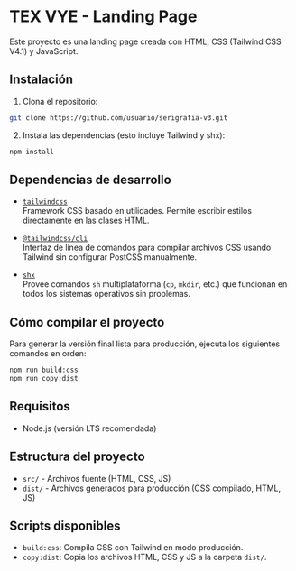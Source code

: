 # TEX VYE - Landing Page

Este proyecto es una landing page creada con HTML, CSS (Tailwind CSS V4.1) y JavaScript.

## Instalación

1. Clona el repositorio:
```bash
git clone https://github.com/usuario/serigrafia-v3.git
```

2. Instala las dependencias (esto incluye Tailwind y shx):
```bash
npm install
```

## Dependencias de desarrollo

- [`tailwindcss`](https://tailwindcss.com/)  
  Framework CSS basado en utilidades. Permite escribir estilos directamente en las clases HTML.

- [`@tailwindcss/cli`](https://www.npmjs.com/package/@tailwindcss/cli)  
  Interfaz de línea de comandos para compilar archivos CSS usando Tailwind sin configurar PostCSS manualmente.

- [`shx`](https://www.npmjs.com/package/shx)  
  Provee comandos `sh` multiplataforma (`cp`, `mkdir`, etc.) que funcionan en todos los sistemas operativos sin problemas.

## Cómo compilar el proyecto

Para generar la versión final lista para producción, ejecuta los siguientes comandos en orden:

```bash
npm run build:css
npm run copy:dist
```
## Requisitos

- Node.js (versión LTS recomendada)

## Estructura del proyecto

- `src/` - Archivos fuente (HTML, CSS, JS)
- `dist/` - Archivos generados para producción (CSS compilado, HTML, JS)

## Scripts disponibles

- `build:css`: Compila CSS con Tailwind en modo producción.
- `copy:dist`: Copia los archivos HTML, CSS y JS a la carpeta `dist/`.


